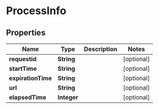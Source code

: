 # ProcessInfo

## Properties
Name | Type | Description | Notes
------------ | ------------- | ------------- | -------------
**requestid** | **String** |  |  [optional]
**startTime** | **String** |  |  [optional]
**expirationTime** | **String** |  |  [optional]
**url** | **String** |  |  [optional]
**elapsedTime** | **Integer** |  |  [optional]
